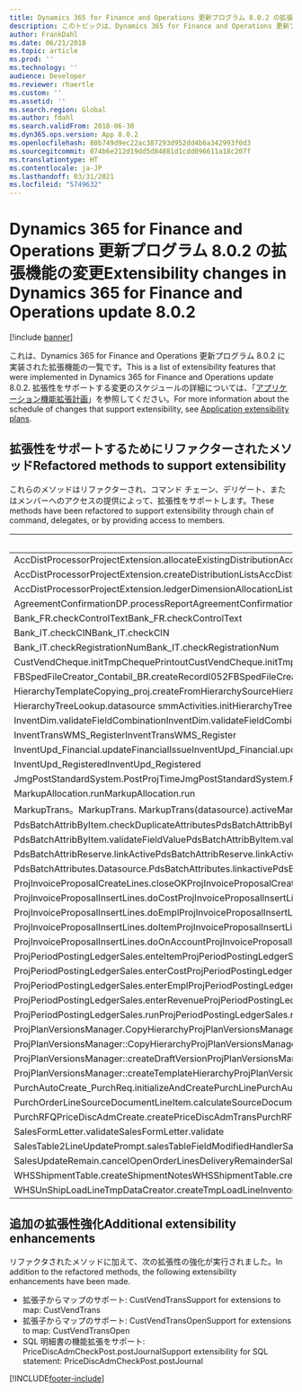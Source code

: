 ```yaml
---
title: Dynamics 365 for Finance and Operations 更新プログラム 8.0.2 の拡張機能の変更
description: このトピックは、Dynamics 365 for Finance and Operations 更新プログラム 8.0.2 でリリースされた拡張機能を一覧表示します。
author: FrankDahl
ms.date: 06/21/2018
ms.topic: article
ms.prod: ''
ms.technology: ''
audience: Developer
ms.reviewer: rhaertle
ms.custom: ''
ms.assetid: ''
ms.search.region: Global
ms.author: fdahl
ms.search.validFrom: 2018-06-30
ms.dyn365.ops.version: App 8.0.2
ms.openlocfilehash: 80b749d9ec22ac387293d952dd4b6a342993f0d3
ms.sourcegitcommit: 074b6e212d19dd5d84881d1cdd096611a18c207f
ms.translationtype: HT
ms.contentlocale: ja-JP
ms.lasthandoff: 03/31/2021
ms.locfileid: "5749632"
---
```

# <a name="extensibility-changes-in-dynamics-365-for-finance-and-operations-update-802"></a><span data-ttu-id="624e6-103">Dynamics 365 for Finance and Operations 更新プログラム 8.0.2 の拡張機能の変更</span><span class="sxs-lookup"><span data-stu-id="624e6-103">Extensibility changes in Dynamics 365 for Finance and Operations update 8.0.2</span></span>

[!include [banner](../includes/banner.md)]

<span data-ttu-id="624e6-104">これは、Dynamics 365 for Finance and Operations 更新プログラム 8.0.2 に実装された拡張機能の一覧です。</span><span class="sxs-lookup"><span data-stu-id="624e6-104">This is a list of extensibility features that were implemented in Dynamics 365 for Finance and Operations update 8.0.2.</span></span> <span data-ttu-id="624e6-105">拡張性をサポートする変更のスケジュールの詳細については、「[アプリケーション機能拡張計画](extensibility-roadmap.md)」を参照してください。</span><span class="sxs-lookup"><span data-stu-id="624e6-105">For more information about the schedule of changes that support extensibility, see [Application extensibility plans](extensibility-roadmap.md).</span></span>

## <a name="refactored-methods-to-support-extensibility"></a><span data-ttu-id="624e6-106">拡張性をサポートするためにリファクターされたメソッド</span><span class="sxs-lookup"><span data-stu-id="624e6-106">Refactored methods to support extensibility</span></span>

<span data-ttu-id="624e6-107">これらのメソッドはリファクターされ、コマンド チェーン、デリゲート、またはメンバーへのアクセスの提供によって、拡張性をサポートします。</span><span class="sxs-lookup"><span data-stu-id="624e6-107">These methods have been refactored to support extensibility through chain of command, delegates, or by providing access to members.</span></span>

| <span data-ttu-id="624e6-108">メソッド</span><span class="sxs-lookup"><span data-stu-id="624e6-108">Method</span></span>|
| --------------- |
|<span data-ttu-id="624e6-109">AccDistProcessorProjectExtension.allocateExistingDistribution</span><span class="sxs-lookup"><span data-stu-id="624e6-109">AccDistProcessorProjectExtension.allocateExistingDistribution</span></span>|
|<span data-ttu-id="624e6-110">AccDistProcessorProjectExtension.createDistributionLists</span><span class="sxs-lookup"><span data-stu-id="624e6-110">AccDistProcessorProjectExtension.createDistributionLists</span></span>|
|<span data-ttu-id="624e6-111">AccDistProcessorProjectExtension.ledgerDimensionAllocationList</span><span class="sxs-lookup"><span data-stu-id="624e6-111">AccDistProcessorProjectExtension.ledgerDimensionAllocationList</span></span>|
|<span data-ttu-id="624e6-112">AgreementConfirmationDP.processReport</span><span class="sxs-lookup"><span data-stu-id="624e6-112">AgreementConfirmationDP.processReport</span></span>|
|<span data-ttu-id="624e6-113">Bank_FR.checkControlText</span><span class="sxs-lookup"><span data-stu-id="624e6-113">Bank_FR.checkControlText</span></span>|
|<span data-ttu-id="624e6-114">Bank_IT.checkCIN</span><span class="sxs-lookup"><span data-stu-id="624e6-114">Bank_IT.checkCIN</span></span>|
|<span data-ttu-id="624e6-115">Bank_IT.checkRegistrationNum</span><span class="sxs-lookup"><span data-stu-id="624e6-115">Bank_IT.checkRegistrationNum</span></span>|
|<span data-ttu-id="624e6-116">CustVendCheque.initTmpChequePrintout</span><span class="sxs-lookup"><span data-stu-id="624e6-116">CustVendCheque.initTmpChequePrintout</span></span>|
|<span data-ttu-id="624e6-117">FBSpedFileCreator_Contabil_BR.createRecordI052</span><span class="sxs-lookup"><span data-stu-id="624e6-117">FBSpedFileCreator_Contabil_BR.createRecordI052</span></span>|
|<span data-ttu-id="624e6-118">HierarchyTemplateCopying_proj.createFromHierarchySource</span><span class="sxs-lookup"><span data-stu-id="624e6-118">HierarchyTemplateCopying_proj.createFromHierarchySource</span></span>|
|<span data-ttu-id="624e6-119">HierarchyTreeLookup.datasource smmActivities.init</span><span class="sxs-lookup"><span data-stu-id="624e6-119">HierarchyTreeLookup.datasource smmActivities.init</span></span>|
|<span data-ttu-id="624e6-120">InventDim.validateFieldCombination</span><span class="sxs-lookup"><span data-stu-id="624e6-120">InventDim.validateFieldCombination</span></span>|
|<span data-ttu-id="624e6-121">InventTransWMS_Register</span><span class="sxs-lookup"><span data-stu-id="624e6-121">InventTransWMS_Register</span></span>|
|<span data-ttu-id="624e6-122">InventUpd_Financial.updateFinancialIssue</span><span class="sxs-lookup"><span data-stu-id="624e6-122">InventUpd_Financial.updateFinancialIssue</span></span>|
|<span data-ttu-id="624e6-123">InventUpd_Registered</span><span class="sxs-lookup"><span data-stu-id="624e6-123">InventUpd_Registered</span></span>|
|<span data-ttu-id="624e6-124">JmgPostStandardSystem.PostProjTime</span><span class="sxs-lookup"><span data-stu-id="624e6-124">JmgPostStandardSystem.PostProjTime</span></span>|
|<span data-ttu-id="624e6-125">MarkupAllocation.run</span><span class="sxs-lookup"><span data-stu-id="624e6-125">MarkupAllocation.run</span></span>|
|<span data-ttu-id="624e6-126">MarkupTrans。</span><span class="sxs-lookup"><span data-stu-id="624e6-126">MarkupTrans.</span></span> <span data-ttu-id="624e6-127">MarkupTrans(datasource).active</span><span class="sxs-lookup"><span data-stu-id="624e6-127">MarkupTrans(datasource).active</span></span>|
|<span data-ttu-id="624e6-128">PdsBatchAttribByItem.checkDuplicateAttributes</span><span class="sxs-lookup"><span data-stu-id="624e6-128">PdsBatchAttribByItem.checkDuplicateAttributes</span></span>|
|<span data-ttu-id="624e6-129">PdsBatchAttribByItem.validateFieldValue</span><span class="sxs-lookup"><span data-stu-id="624e6-129">PdsBatchAttribByItem.validateFieldValue</span></span>|
|<span data-ttu-id="624e6-130">PdsBatchAttribReserve.linkActive</span><span class="sxs-lookup"><span data-stu-id="624e6-130">PdsBatchAttribReserve.linkActive</span></span>|
|<span data-ttu-id="624e6-131">PdsBatchAttributes.Datasource.PdsBatchAttributes.linkactive</span><span class="sxs-lookup"><span data-stu-id="624e6-131">PdsBatchAttributes.Datasource.PdsBatchAttributes.linkactive</span></span>|
|<span data-ttu-id="624e6-132">ProjInvoiceProposalCreateLines.closeOK</span><span class="sxs-lookup"><span data-stu-id="624e6-132">ProjInvoiceProposalCreateLines.closeOK</span></span>|
|<span data-ttu-id="624e6-133">ProjInvoiceProposalInsertLines.doCost</span><span class="sxs-lookup"><span data-stu-id="624e6-133">ProjInvoiceProposalInsertLines.doCost</span></span>|
|<span data-ttu-id="624e6-134">ProjInvoiceProposalInsertLines.doEmpl</span><span class="sxs-lookup"><span data-stu-id="624e6-134">ProjInvoiceProposalInsertLines.doEmpl</span></span>|
|<span data-ttu-id="624e6-135">ProjInvoiceProposalInsertLines.doItem</span><span class="sxs-lookup"><span data-stu-id="624e6-135">ProjInvoiceProposalInsertLines.doItem</span></span>|
|<span data-ttu-id="624e6-136">ProjInvoiceProposalInsertLines.doOnAccount</span><span class="sxs-lookup"><span data-stu-id="624e6-136">ProjInvoiceProposalInsertLines.doOnAccount</span></span>|
|<span data-ttu-id="624e6-137">ProjPeriodPostingLedgerSales.enteItem</span><span class="sxs-lookup"><span data-stu-id="624e6-137">ProjPeriodPostingLedgerSales.enteItem</span></span>|
|<span data-ttu-id="624e6-138">ProjPeriodPostingLedgerSales.enterCost</span><span class="sxs-lookup"><span data-stu-id="624e6-138">ProjPeriodPostingLedgerSales.enterCost</span></span>|
|<span data-ttu-id="624e6-139">ProjPeriodPostingLedgerSales.enterEmpl</span><span class="sxs-lookup"><span data-stu-id="624e6-139">ProjPeriodPostingLedgerSales.enterEmpl</span></span>|
|<span data-ttu-id="624e6-140">ProjPeriodPostingLedgerSales.enterRevenue</span><span class="sxs-lookup"><span data-stu-id="624e6-140">ProjPeriodPostingLedgerSales.enterRevenue</span></span>|
|<span data-ttu-id="624e6-141">ProjPeriodPostingLedgerSales.run</span><span class="sxs-lookup"><span data-stu-id="624e6-141">ProjPeriodPostingLedgerSales.run</span></span>|
|<span data-ttu-id="624e6-142">ProjPlanVersionsManager.CopyHierarchy</span><span class="sxs-lookup"><span data-stu-id="624e6-142">ProjPlanVersionsManager.CopyHierarchy</span></span>|
|<span data-ttu-id="624e6-143">ProjPlanVersionsManager::CopyHierarchy</span><span class="sxs-lookup"><span data-stu-id="624e6-143">ProjPlanVersionsManager::copyHierarchy</span></span>|
|<span data-ttu-id="624e6-144">ProjPlanVersionsManager::createDraftVersion</span><span class="sxs-lookup"><span data-stu-id="624e6-144">ProjPlanVersionsManager::createDraftVersion</span></span>|
|<span data-ttu-id="624e6-145">ProjPlanVersionsManager::createTemplateHierarchy</span><span class="sxs-lookup"><span data-stu-id="624e6-145">ProjPlanVersionsManager::createTemplateHierarchy</span></span>|
|<span data-ttu-id="624e6-146">PurchAutoCreate_PurchReq.initializeAndCreatePurchLine</span><span class="sxs-lookup"><span data-stu-id="624e6-146">PurchAutoCreate_PurchReq.initializeAndCreatePurchLine</span></span>|
|<span data-ttu-id="624e6-147">PurchOrderLineSourceDocumentLineItem.calculateSourceDocumentAmountMap</span><span class="sxs-lookup"><span data-stu-id="624e6-147">PurchOrderLineSourceDocumentLineItem.calculateSourceDocumentAmountMap</span></span>|
|<span data-ttu-id="624e6-148">PurchRFQPriceDiscAdmCreate.createPriceDiscAdmTrans</span><span class="sxs-lookup"><span data-stu-id="624e6-148">PurchRFQPriceDiscAdmCreate.createPriceDiscAdmTrans</span></span>|
|<span data-ttu-id="624e6-149">SalesFormLetter.validate</span><span class="sxs-lookup"><span data-stu-id="624e6-149">SalesFormLetter.validate</span></span>|
|<span data-ttu-id="624e6-150">SalesTable2LineUpdatePrompt.salesTableFieldModifiedHandler</span><span class="sxs-lookup"><span data-stu-id="624e6-150">SalesTable2LineUpdatePrompt.salesTableFieldModifiedHandler</span></span>|
|<span data-ttu-id="624e6-151">SalesUpdateRemain.cancelOpenOrderLinesDeliveryRemainder</span><span class="sxs-lookup"><span data-stu-id="624e6-151">SalesUpdateRemain.cancelOpenOrderLinesDeliveryRemainder</span></span>|
|<span data-ttu-id="624e6-152">WHSShipmentTable.createShipmentNotes</span><span class="sxs-lookup"><span data-stu-id="624e6-152">WHSShipmentTable.createShipmentNotes</span></span>|
|<span data-ttu-id="624e6-153">WHSUnShipLoadLineTmpDataCreator.createTmpLoadLineInventoryFromContainerLines</span><span class="sxs-lookup"><span data-stu-id="624e6-153">WHSUnShipLoadLineTmpDataCreator.createTmpLoadLineInventoryFromContainerLines</span></span>|

## <a name="additional-extensibility-enhancements"></a><span data-ttu-id="624e6-154">追加の拡張性強化</span><span class="sxs-lookup"><span data-stu-id="624e6-154">Additional extensibility enhancements</span></span>

<span data-ttu-id="624e6-155">リファクタされたメソッドに加えて、次の拡張性の強化が実行されました。</span><span class="sxs-lookup"><span data-stu-id="624e6-155">In addition to the refactored methods, the following extensibility enhancements have been made.</span></span>

- <span data-ttu-id="624e6-156">拡張子からマップのサポート: CustVendTrans</span><span class="sxs-lookup"><span data-stu-id="624e6-156">Support for extensions to map: CustVendTrans</span></span>
- <span data-ttu-id="624e6-157">拡張子からマップのサポート: CustVendTransOpen</span><span class="sxs-lookup"><span data-stu-id="624e6-157">Support for extensions to map: CustVendTransOpen</span></span>
- <span data-ttu-id="624e6-158">SQL 明細書の機能拡張をサポート: PriceDiscAdmCheckPost.postJournal</span><span class="sxs-lookup"><span data-stu-id="624e6-158">Support extensibility for SQL statement:  PriceDiscAdmCheckPost.postJournal</span></span>


[!INCLUDE[footer-include](../../../includes/footer-banner.md)]